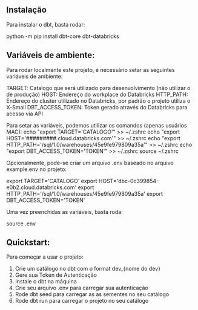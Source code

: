 ## Instalação

Para instalar o dbt, basta rodar:

python -m pip install dbt-core dbt-databricks

## Variáveis de ambiente:

Para rodar localmente este projeto, é necessário setar as seguintes variáveis de ambiente:

TARGET: Catalogo que será utilizado para desenvolvimento (não utilizar o de produção)
HOST: Endereço do workplace do Databricks
HTTP_PATH: Endereço do cluster utilizado no Databricks, por padrão o projeto utiliza o X-Small
DBT_ACCESS_TOKEN: Token gerado através do Databricks para acesso via API

Para setar as variáveis, podemos utilizar os comandos (apenas usuários MAC):
echo "export TARGET='CATALOGO'" >> ~/.zshrc
echo "export HOST='#########.cloud.databricks.com'" >> ~/.zshrc
echo "export HTTP_PATH='/sql/1.0/warehouses/45e9fe979809a35a'" >> ~/.zshrc
echo "export DBT_ACCESS_TOKEN='TOKEN'" >> ~/.zshrc
source ~/.zshrc

Opcionalmente, pode-se criar um arquivo .env baseado no arquivo example.env no projeto:

export TARGET='CATALOGO'
export HOST='dbc-0c399854-e0b2.cloud.databricks.com'
export HTTP_PATH='/sql/1.0/warehouses/45e9fe979809a35a'
export DBT_ACCESS_TOKEN='TOKEN'

Uma vez preenchidas as variáveis, basta roda:

source .env

## Quickstart:

Para começar a usar o projeto:

1. Crie um catálogo no dbt com o format dev_{nome do dev}
2. Gere sua Token de Autenticação
3. Instale o dbt na máquina
4. Crie seu arquivo .env para carregar sua autenticação
5. Rode dbt seed para carregar as as sementes no seu catálogo
6. Rode dbt run para carregar o projeto no seu catálogo

